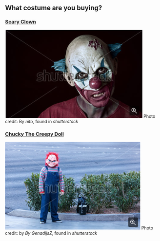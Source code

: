 ## What costume are you buying? 

### [Scary Clown](../Scary-clown/scary-clown.md)
![](scary-clown.png)
Photo credit: By _nito_, found in _shutterstock_

### [Chucky The Creepy Doll](../Party/party.md)
![](chucky.png)
Photo credit: by _By GenadijsZ_, found in _shutterstock_ 